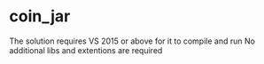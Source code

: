 # coin_jar
The solution requires VS 2015 or above for it to compile and run
No additional libs and extentions are required
